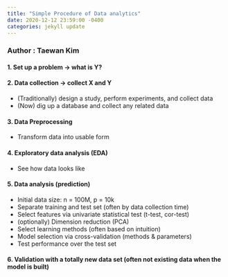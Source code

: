 ```yaml
---
title: "Simple Procedure of Data analytics"
date: 2020-12-12 23:59:00 -0400
categories: jekyll update
---
```


### Author : Taewan Kim 

#### 1. Set up a problem -> what is Y?
#### 2. Data collection -> collect X and Y
- (Traditionally) design a study, perform experiments, and collect data
- (Now) dig up a database and collect any related data 

#### 3. Data Preprocessing
- Transform data into usable form 

#### 4. Exploratory data analysis (EDA)
- See how data looks like 

#### 5. Data analysis (prediction)
- Initial data size: n = 100M, p = 10k
- Separate training and test set (often by data collection time)
- Select features via univariate statistical test (t-test, cor-test)
- (optionally) Dimension reduction (PCA)
- Select learning methods (often based on intuition)
- Model selection via cross-validation (methods & parameters)
- Test performance over the test set

#### 6. Validation with a totally new data set (often not existing data when the model is built)